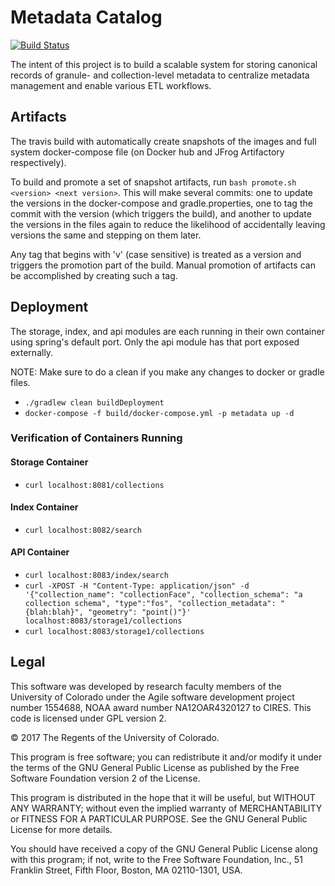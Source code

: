 Metadata Catalog
===

[![Build Status](https://travis-ci.org/cires-ncei/metadata-catalog.svg?branch=master)](https://travis-ci.org/cires-ncei/metadata-catalog)

The intent of this project is to build a scalable system for storing canonical records of granule- and collection-level metadata to centralize metadata management and enable various ETL workflows.

## Artifacts

The travis build with automatically create snapshots of the images and full system docker-compose file (on Docker hub and JFrog Artifactory respectively).

To build and promote a set of snapshot artifacts, run ```bash promote.sh <version> <next version>```. This will make several commits: one to update the versions in the docker-compose and gradle.properties, one to tag the commit with the version (which triggers the build), and another to update the versions in the files again to reduce the likelihood of accidentally leaving versions the same and stepping on them later.

Any tag that begins with 'v' (case sensitive) is treated as a version and triggers the promotion part of the build. Manual promotion of artifacts can be accomplished by creating such a tag. 

## Deployment

The storage, index, and api modules are each running in their own container using spring's default port.  Only the api module has that port exposed externally.

NOTE: Make sure to do a clean if you make any changes to docker or gradle files.

* `./gradlew clean buildDeployment`
* `docker-compose -f build/docker-compose.yml -p metadata up -d`

### Verification of Containers Running
#### Storage Container
* `curl localhost:8081/collections`
#### Index Container
* `curl localhost:8082/search`
#### API Container
* `curl localhost:8083/index/search`
* `curl -XPOST -H "Content-Type: application/json" -d '{"collection_name": "collectionFace", "collection_schema": "a collection schema", "type":"fos", "collection_metadata": "{blah:blah}", "geometry": "point()"}' localhost:8083/storage1/collections`
* `curl localhost:8083/storage1/collections`

## Legal

This software was developed by research faculty members of the
University of Colorado under the Agile software development project number 1554688,
NOAA award number NA12OAR4320127 to CIRES. This code is licensed under GPL version 2.

© 2017 The Regents of the University of Colorado.

This program is free software; you can redistribute it and/or
modify it under the terms of the GNU General Public License
as published by the Free Software Foundation version 2
of the License.

This program is distributed in the hope that it will be useful,
but WITHOUT ANY WARRANTY; without even the implied warranty of
MERCHANTABILITY or FITNESS FOR A PARTICULAR PURPOSE.  See the
GNU General Public License for more details.

You should have received a copy of the GNU General Public License
along with this program; if not, write to the Free Software
Foundation, Inc., 51 Franklin Street, Fifth Floor, Boston, MA  02110-1301, USA.
